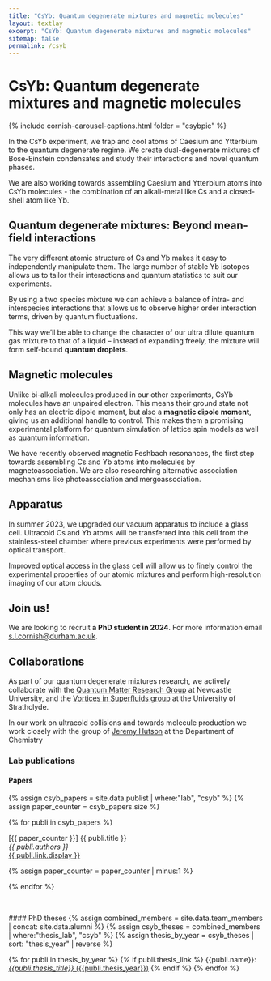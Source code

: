 ```yaml
---
title: "CsYb: Quantum degenerate mixtures and magnetic molecules"
layout: textlay
excerpt: "CsYb: Quantum degenerate mixtures and magnetic molecules"
sitemap: false
permalink: /csyb
---
```


# CsYb: Quantum degenerate mixtures and magnetic molecules

{% include cornish-carousel-captions.html folder = "csybpic" %}

In the CsYb experiment, we trap and cool atoms of Caesium and Ytterbium to the quantum degenerate regime. We create dual-degenerate mixtures of Bose-Einstein condensates and study their interactions and novel quantum phases. 

We are also working towards assembling Caesium and Ytterbium atoms into CsYb molecules - the combination of an alkali-metal like Cs and a closed-shell atom like Yb.

## Quantum degenerate mixtures: Beyond mean-field interactions

The very different atomic structure of Cs and Yb makes it easy to independently manipulate them.  The large number of stable Yb isotopes allows us to tailor their interactions and quantum statistics to suit our experiments.

By using a two species mixture we can achieve a balance of intra- and interspecies interactions that allows us to observe higher order interaction terms, driven by quantum fluctuations.

This way we’ll be able to change the character of our ultra dilute quantum gas mixture to that of a liquid – instead of expanding freely, the mixture will form self-bound **quantum droplets**.

## Magnetic molecules

Unlike bi-alkali molecules produced in our other experiments, CsYb molecules have an unpaired electron. This means their ground state not only has an electric dipole moment, but also a **magnetic dipole moment**, giving us an additional handle to control. This makes them a promising experimental platform for quantum simulation of lattice spin models as well as quantum information.

We have recently observed magnetic Feshbach resonances, the first step towards assembling Cs and Yb atoms into molecules by magnetoassociation. We are also researching alternative association mechanisms like photoassociation and mergoassociation.

## Apparatus

In summer 2023, we upgraded our vacuum apparatus to include a glass cell. Ultracold Cs and Yb atoms will be transferred into this cell from the stainless-steel chamber where previous experiments were performed by optical transport.

Improved optical access in the glass cell will allow us to finely control the experimental properties of our atomic mixtures and perform high-resolution imaging of our atom clouds.

## Join us!

We are looking to recruit **a PhD student in 2024**. For more information email [s.l.cornish@durham.ac.uk](mailto:s.l.cornish@durham.ac.uk).

## Collaborations

As part of our quantum degenerate mixtures research, we actively collaborate with the <a href="https://blogs.ncl.ac.uk/quantum-matter/">Quantum Matter Research Group</a> at Newcastle University, and the <a href="https://eqop.phys.strath.ac.uk/vsf-projects/vsf-main/">Vortices in Superfluids group</a> at the University of Strathclyde.

In our work on ultracold collisions and towards molecule production we work closely with the group of <a href="https://jmhutson.webspace.durham.ac.uk/">Jeremy Hutson</a> at the Department of Chemistry

### Lab publications
#### Papers
{% assign csyb_papers = site.data.publist | where:"lab", "csyb" %}
{% assign paper_counter = csyb_papers.size %}

{% for publi in csyb_papers %}

  \[{{ paper_counter }}\] {{ publi.title }} <br />
  <em>{{ publi.authors }} </em><br /><a href="{{ publi.link.url }}">{{ publi.link.display }}</a>

  {% assign paper_counter = paper_counter | minus:1 %}

{% endfor %}

<p> &nbsp; </p>
#### PhD theses
{% assign combined_members = site.data.team_members | concat: site.data.alumni %}
{% assign csyb_theses = combined_members | where:"thesis_lab", "csyb" %}
{% assign thesis_by_year = csyb_theses | sort: "thesis_year" | reverse %}

{% for publi in thesis_by_year %}
  {% if publi.thesis_link %}
  {{publi.name}}: [_{{publi.thesis_title}}_ ({{publi.thesis_year}})]({{publi.thesis_link}})
  {% endif %}
{% endfor %}
